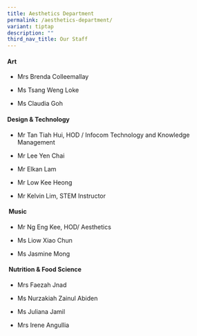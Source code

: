 ```yaml
---
title: Aesthetics Department
permalink: /aesthetics-department/
variant: tiptap
description: ""
third_nav_title: Our Staff
---
```

<h4><strong>Art</strong></h4>
<ul data-tight="true" class="tight">
<li>
<p>Mrs Brenda Colleemallay</p>
</li>
<li>
<p>Ms Tsang Weng Loke</p>
</li>
<li>
<p>Ms Claudia Goh</p>
</li>
</ul>
<h4><strong>Design &amp; Technology</strong></h4>
<ul data-tight="true" class="tight">
<li>
<p>Mr Tan Tiah Hui, HOD / Infocom Technology and Knowledge Management</p>
</li>
<li>
<p>Mr Lee Yen Chai</p>
</li>
<li>
<p>Mr Elkan Lam</p>
</li>
<li>
<p>Mr Low Kee Heong</p>
</li>
<li>
<p>Mr Kelvin Lim, STEM Instructor</p>
</li>
</ul>
<h4>&nbsp;<strong>Music</strong></h4>
<ul data-tight="true" class="tight">
<li>
<p>Mr Ng Eng Kee, HOD/ Aesthetics</p>
</li>
<li>
<p>Ms Liow Xiao Chun</p>
</li>
<li>
<p>Ms Jasmine Mong</p>
</li>
</ul>
<h4><strong>&nbsp;Nutrition &amp; Food Science</strong></h4>
<ul data-tight="true" class="tight">
<li>
<p>Mrs Faezah Jnad</p>
</li>
<li>
<p>Ms Nurzakiah Zainul Abiden</p>
</li>
<li>
<p>Ms Juliana Jamil</p>
</li>
<li>
<p>Mrs Irene Angullia</p>
</li>
</ul>
<p></p>